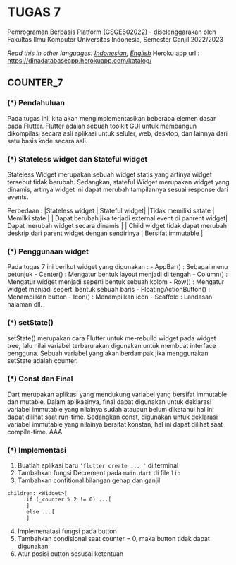# TUGAS 7

Pemrograman Berbasis Platform (CSGE602022) - diselenggarakan oleh Fakultas Ilmu Komputer Universitas Indonesia, Semester Ganjil 2022/2023

*Read this in other languages: [Indonesian](README.md), [English](README.en.md)*
Heroku app url : https://dinadatabaseapp.herokuapp.com/katalog/

## COUNTER_7
### (*) Pendahuluan
Pada tugas ini, kita akan mengimplementasikan beberapa elemen dasar pada Flutter. Flutter adalah sebuah toolkit GUI untuk membangun dikompilasi secara asli aplikasi untuk seluler, web, desktop, dan lainnya dari satu basis kode secara asli.

### (*) Stateless widget dan Stateful widget
Stateless Widget merupakan sebuah widget statis yang artinya widget tersebut tidak berubah. Sedangkan, stateful Widget merupakan widget yang dinamis, artinya widget ini dapat merubah tampilannya sesuai response dari events.

Perbedaan :
|Stateless widget | Stateful widget|
|Tidak memiliki satate | Memilki state |
| Dapat berubah jika terjadi external event di panrent widget| Dapat merubah widget secara dinamis |
| Child widget tidak dapat merubah deskrip dari parent widget dengan sendirinya | Bersifat immutable |

### (*) Penggunaan widget 
Pada tugas 7 ini berikut widget yang digunakan  :
    - AppBar() : Sebagai menu petunjuk
    - Center() : Mengatur bentuk layout menjadi di tengah
    - Column() : Mengatur widget menjadi seperti bentuk sebuah kolom
    - Row() : Mengatur widget menjadi seperti bentuk sebuah baris
    - FloatingActionButton() : Menampilkan button
    - Icon() : Menampilkan icon
    - Scaffold : Landasan halaman
 dll.
 
 ### (*) setState()
 setState() merupakan cara Flutter untuk me-rebuild widget pada widget tree, lalu nilai variabel terbaru akan digunakan untuk membuat interface pengguna.
 Sebuah variabel yang akan berdampak jika menggunakan setState adalah counter.
 
 ### (*) Const dan Final
Dart merupakan aplikasi yang mendukung variabel yang bersifat immutable dan mutable. Dalam aplikasinya, final dapat digunakan untuk deklarasi variabel immutable yang nilainya sudah ataupun belum diketahui hal ini dapat dilihat saat run-time. Sedangkan const,  digunakan untuk deklarasi variabel immutable yang nilainya bersifat konstan, hal ini dapat dilihat saat compile-time.
AAA
### (*) Implementasi 
1. Buatlah aplikasi baru ` 'flutter create ... ' ` di terminal 
2. Tambahkan fungsi Decrement pada `main.dart` di file `lib`
3. Tambahkan confitional bilangan genap dan ganjil 
```
children: <Widget>[
      if (_counter % 2 != 0) ...[
      ]
      else ...[
      ]
```
4. Implemenatasi fungsi pada button 
5. Tambahkan condisional saat counter = 0, maka button tidak dapat digunakan
6. Atur posisi button sesusai ketentuan
